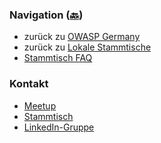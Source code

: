 ### Navigation ([🔙](/www-chapter-germany/stammtische/#lokale-stammtische))

* zurück zu [OWASP Germany](/www-chapter-germany/)
* zurück zu [Lokale Stammtische](/www-chapter-germany/stammtische/#lokale-stammtische)
* [Stammtisch FAQ](/www-chapter-germany/stammtische/#stammtisch-faq)


### Kontakt
* [Meetup](https://www.meetup.com/de-DE/owasp-augsburg-chapter/)
* [Stammtisch](https://owasp.org/www-chapter-germany/stammtische/augsburg/)
* [LinkedIn-Gruppe](https://www.linkedin.com/groups/9858092/)
